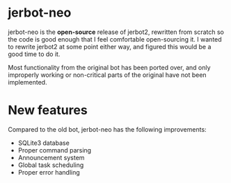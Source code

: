 # jerbot-neo

jerbot-neo is the **open-source** release of jerbot2, rewritten from scratch so the code is good enough that I feel comfortable open-sourcing it. I wanted to rewrite jerbot2 at some point either way, and figured this would be a good time to do it.

Most functionality from the original bot has been ported over, and only improperly working or non-critical parts of the original have not been implemented.

# New features

Compared to the old bot, jerbot-neo has the following improvements:

* SQLite3 database
* Proper command parsing
* Announcement system
* Global task scheduling
* Proper error handling
